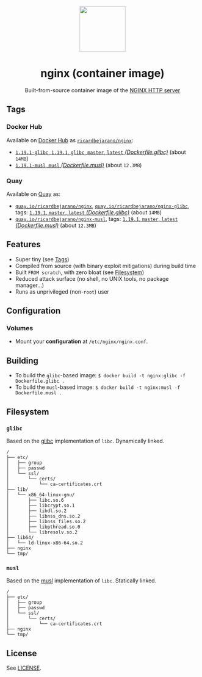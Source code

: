 <p align="center"><img src="https://emojipedia-us.s3.dualstack.us-west-1.amazonaws.com/thumbs/320/apple/155/gear_2699.png" width="120px"></p>
<h1 align="center">nginx (container image)</h1>
<p align="center">Built-from-source container image of the <a href="https://nginx.org/">NGINX HTTP server</a></p>


## Tags

### Docker Hub

Available on [Docker Hub](https://hub.docker.com) as [`ricardbejarano/nginx`](https://hub.docker.com/r/ricardbejarano/nginx):

- [`1.19.1-glibc`, `1.19.1`, `glibc`, `master`, `latest` *(Dockerfile.glibc)*](https://github.com/ricardbejarano/nginx/blob/master/Dockerfile.glibc) (about `14MB`)
- [`1.19.1-musl`, `musl` *(Dockerfile.musl)*](https://github.com/ricardbejarano/nginx/blob/master/Dockerfile.musl) (about `12.3MB`)

### Quay

Available on [Quay](https://quay.io) as:

- [`quay.io/ricardbejarano/nginx`](https://quay.io/repository/ricardbejarano/nginx), [`quay.io/ricardbejarano/nginx-glibc`](https://quay.io/repository/ricardbejarano/nginx-glibc), tags: [`1.19.1`, `master`, `latest` *(Dockerfile.glibc)*](https://github.com/ricardbejarano/nginx/blob/master/Dockerfile.glibc) (about `14MB`)
- [`quay.io/ricardbejarano/nginx-musl`](https://quay.io/repository/ricardbejarano/nginx-musl), tags: [`1.19.1`, `master`, `latest` *(Dockerfile.musl)*](https://github.com/ricardbejarano/nginx/blob/master/Dockerfile.musl) (about `12.3MB`)


## Features

* Super tiny (see [Tags](#tags))
* Compiled from source (with binary exploit mitigations) during build time
* Built `FROM scratch`, with zero bloat (see [Filesystem](#filesystem))
* Reduced attack surface (no shell, no UNIX tools, no package manager...)
* Runs as unprivileged (non-`root`) user


## Configuration

### Volumes

- Mount your **configuration** at `/etc/nginx/nginx.conf`.


## Building

- To build the `glibc`-based image: `$ docker build -t nginx:glibc -f Dockerfile.glibc .`
- To build the `musl`-based image: `$ docker build -t nginx:musl -f Dockerfile.musl .`


## Filesystem

### `glibc`

Based on the [glibc](https://www.gnu.org/software/libc/) implementation of `libc`. Dynamically linked.

```
/
├── etc/
│   ├── group
│   ├── passwd
│   └── ssl/
│       └── certs/
│           └── ca-certificates.crt
├── lib/
│   └── x86_64-linux-gnu/
│       ├── libc.so.6
│       ├── libcrypt.so.1
│       ├── libdl.so.2
│       ├── libnss_dns.so.2
│       ├── libnss_files.so.2
│       ├── libpthread.so.0
│       └── libresolv.so.2
├── lib64/
│   └── ld-linux-x86-64.so.2
├── nginx
└── tmp/
```

### `musl`

Based on the [musl](https://www.musl-libc.org/) implementation of `libc`. Statically linked.

```
/
├── etc/
│   ├── group
│   ├── passwd
│   └── ssl/
│       └── certs/
│           └── ca-certificates.crt
├── nginx
└── tmp/
```


## License

See [LICENSE](https://github.com/ricardbejarano/nginx/blob/master/LICENSE).
